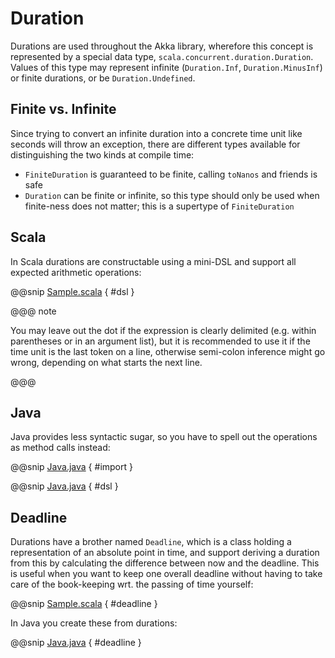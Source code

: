 # Duration

Durations are used throughout the Akka library, wherefore this concept is
represented by a special data type, `scala.concurrent.duration.Duration`.
Values of this type may represent infinite (`Duration.Inf`,
`Duration.MinusInf`) or finite durations, or be `Duration.Undefined`.

## Finite vs. Infinite

Since trying to convert an infinite duration into a concrete time unit like
seconds will throw an exception, there are different types available for
distinguishing the two kinds at compile time:

 * `FiniteDuration` is guaranteed to be finite, calling `toNanos`
and friends is safe
 * `Duration` can be finite or infinite, so this type should only be used
when finite-ness does not matter; this is a supertype of `FiniteDuration`

## Scala

In Scala durations are constructable using a mini-DSL and support all expected
arithmetic operations:

@@snip [Sample.scala](/akka-docs/src/test/scala/docs/duration/Sample.scala) { #dsl }

@@@ note

You may leave out the dot if the expression is clearly delimited (e.g.
within parentheses or in an argument list), but it is recommended to use it
if the time unit is the last token on a line, otherwise semi-colon inference
might go wrong, depending on what starts the next line.

@@@

## Java

Java provides less syntactic sugar, so you have to spell out the operations as
method calls instead:

@@snip [Java.java](/akka-docs/src/test/java/jdocs/duration/Java.java) { #import }

@@snip [Java.java](/akka-docs/src/test/java/jdocs/duration/Java.java) { #dsl }

## Deadline

Durations have a brother named `Deadline`, which is a class holding a representation
of an absolute point in time, and support deriving a duration from this by calculating the
difference between now and the deadline. This is useful when you want to keep one overall
deadline without having to take care of the book-keeping wrt. the passing of time yourself:

@@snip [Sample.scala](/akka-docs/src/test/scala/docs/duration/Sample.scala) { #deadline }

In Java you create these from durations:

@@snip [Java.java](/akka-docs/src/test/java/jdocs/duration/Java.java) { #deadline }
